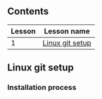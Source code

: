 ## Contents
| Lesson | Lesson name |
| ------------- | ------------- |
| 1 | [Linux git setup](https://github.com/AritraLikhan/Lia/edit/main/README.md#Linux-git-setup) |

## Linux git setup
### Installation process

